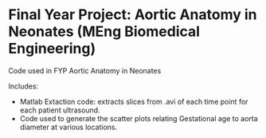# Final Year Project: Aortic Anatomy in Neonates (MEng Biomedical Engineering)

Code used in FYP Aortic Anatomy in Neonates

Includes:
- Matlab Extaction code: extracts slices from .avi of each time point for each patient ultrasound.
- Code used to generate the scatter plots relating Gestational age to aorta diameter at various locations.
